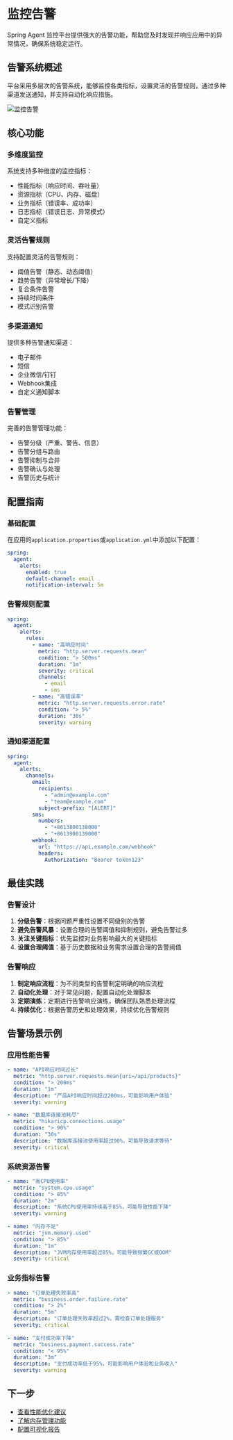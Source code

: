 # 监控告警

Spring Agent 监控平台提供强大的告警功能，帮助您及时发现并响应应用中的异常情况，确保系统稳定运行。

## 告警系统概述

平台采用多层次的告警系统，能够监控各类指标，设置灵活的告警规则，通过多种渠道发送通知，并支持自动化响应措施。

![监控告警](../public/images/alerts.png)

## 核心功能

### 多维度监控

系统支持多种维度的监控指标：

- 性能指标（响应时间、吞吐量）
- 资源指标（CPU、内存、磁盘）
- 业务指标（错误率、成功率）
- 日志指标（错误日志、异常模式）
- 自定义指标

### 灵活告警规则

支持配置灵活的告警规则：

- 阈值告警（静态、动态阈值）
- 趋势告警（异常增长/下降）
- 复合条件告警
- 持续时间条件
- 模式识别告警

### 多渠道通知

提供多种告警通知渠道：

- 电子邮件
- 短信
- 企业微信/钉钉
- Webhook集成
- 自定义通知脚本

### 告警管理

完善的告警管理功能：

- 告警分级（严重、警告、信息）
- 告警分组与路由
- 告警抑制与合并
- 告警确认与处理
- 告警历史与统计

## 配置指南

### 基础配置

在应用的`application.properties`或`application.yml`中添加以下配置：

```yaml
spring:
  agent:
    alerts:
      enabled: true
      default-channel: email
      notification-interval: 5m
```

### 告警规则配置

```yaml
spring:
  agent:
    alerts:
      rules:
        - name: "高响应时间"
          metric: "http.server.requests.mean"
          condition: "> 500ms"
          duration: "1m"
          severity: critical
          channels:
            - email
            - sms
        - name: "高错误率"
          metric: "http.server.requests.error.rate"
          condition: "> 5%"
          duration: "30s"
          severity: warning
```

### 通知渠道配置

```yaml
spring:
  agent:
    alerts:
      channels:
        email:
          recipients:
            - "admin@example.com"
            - "team@example.com"
          subject-prefix: "[ALERT]"
        sms:
          numbers:
            - "+8613800138000"
            - "+8613900139000"
        webhook:
          url: "https://api.example.com/webhook"
          headers:
            Authorization: "Bearer token123"
```

## 最佳实践

### 告警设计

1. **分级告警**：根据问题严重性设置不同级别的告警
2. **避免告警风暴**：设置合理的告警阈值和抑制规则，避免告警过多
3. **关注关键指标**：优先监控对业务影响最大的关键指标
4. **设置合理阈值**：基于历史数据和业务需求设置合理的告警阈值

### 告警响应

1. **制定响应流程**：为不同类型的告警制定明确的响应流程
2. **自动化处理**：对于常见问题，配置自动化处理脚本
3. **定期演练**：定期进行告警响应演练，确保团队熟悉处理流程
4. **持续优化**：根据告警历史和处理效果，持续优化告警规则

## 告警场景示例

### 应用性能告警

```yaml
- name: "API响应时间过长"
  metric: "http.server.requests.mean{uri=/api/products}"
  condition: "> 200ms"
  duration: "1m"
  description: "产品API响应时间超过200ms，可能影响用户体验"
  severity: warning
  
- name: "数据库连接池耗尽"
  metric: "hikaricp.connections.usage"
  condition: "> 90%"
  duration: "30s"
  description: "数据库连接池使用率超过90%，可能导致请求等待"
  severity: critical
```

### 系统资源告警

```yaml
- name: "高CPU使用率"
  metric: "system.cpu.usage"
  condition: "> 85%"
  duration: "2m"
  description: "系统CPU使用率持续高于85%，可能导致性能下降"
  severity: warning
  
- name: "内存不足"
  metric: "jvm.memory.used"
  condition: "> 85%"
  duration: "1m"
  description: "JVM内存使用率超过85%，可能导致频繁GC或OOM"
  severity: critical
```

### 业务指标告警

```yaml
- name: "订单处理失败率高"
  metric: "business.order.failure.rate"
  condition: "> 2%"
  duration: "5m"
  description: "订单处理失败率超过2%，需检查订单处理服务"
  severity: critical
  
- name: "支付成功率下降"
  metric: "business.payment.success.rate"
  condition: "< 95%"
  duration: "3m"
  description: "支付成功率低于95%，可能影响用户体验和业务收入"
  severity: warning
```

## 下一步

- [查看性能优化建议](/advanced/performance)
- [了解内存管理功能](/advanced/memory)
- [配置可视化报告](/practice/reports) 
